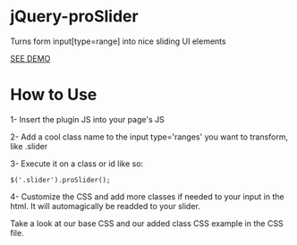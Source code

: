 jQuery-proSlider
================

Turns form input[type=range] into nice sliding UI elements

[SEE DEMO](http://codepen.io/TheSisb/full/ElLhn)


How to Use
================

1- Insert the plugin JS into your page's JS

2- Add a cool class name to the input type='ranges' you want to transform, like .slider

3- Execute it on a class or id like so:

	$('.slider').proSlider();

4- Customize the CSS and add more classes if needed to your input in the html.  It will automagically be readded to your slider.

Take a look at our base CSS and our added class CSS example in the CSS file.



